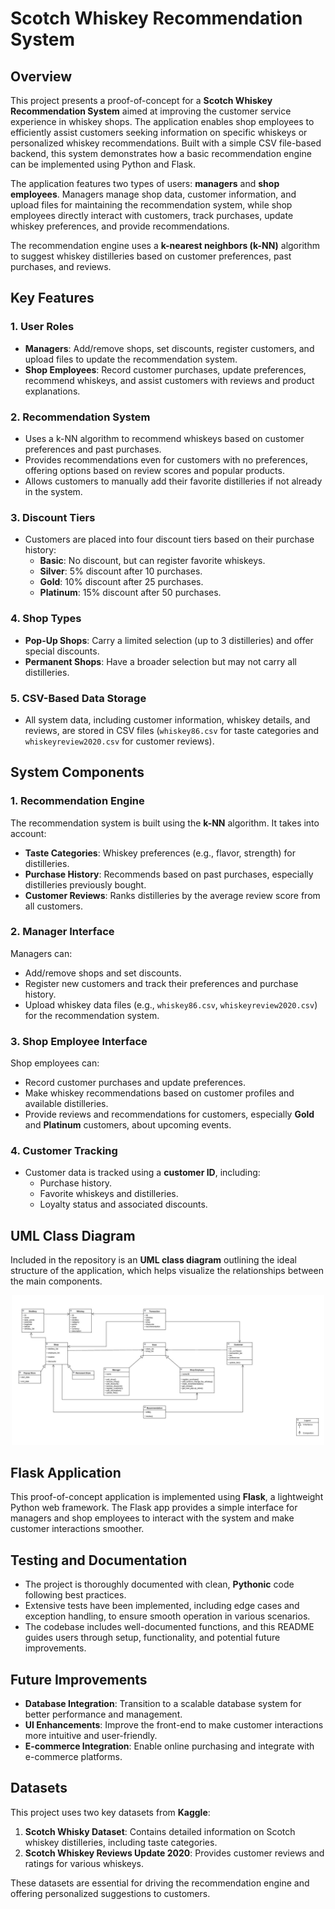 # Scotch Whiskey Recommendation System 

## Overview

This project presents a proof-of-concept for a **Scotch Whiskey Recommendation System** aimed at improving the customer service experience in whiskey shops. The application enables shop employees to efficiently assist customers seeking information on specific whiskeys or personalized whiskey recommendations. Built with a simple CSV file-based backend, this system demonstrates how a basic recommendation engine can be implemented using Python and Flask.

The application features two types of users: **managers** and **shop employees**. Managers manage shop data, customer information, and upload files for maintaining the recommendation system, while shop employees directly interact with customers, track purchases, update whiskey preferences, and provide recommendations.

The recommendation engine uses a **k-nearest neighbors (k-NN)** algorithm to suggest whiskey distilleries based on customer preferences, past purchases, and reviews.

## Key Features

### 1. **User Roles**
   - **Managers**: Add/remove shops, set discounts, register customers, and upload files to update the recommendation system.
   - **Shop Employees**: Record customer purchases, update preferences, recommend whiskeys, and assist customers with reviews and product explanations.

### 2. **Recommendation System**
   - Uses a k-NN algorithm to recommend whiskeys based on customer preferences and past purchases.
   - Provides recommendations even for customers with no preferences, offering options based on review scores and popular products.
   - Allows customers to manually add their favorite distilleries if not already in the system.

### 3. **Discount Tiers**
   - Customers are placed into four discount tiers based on their purchase history:
     - **Basic**: No discount, but can register favorite whiskeys.
     - **Silver**: 5% discount after 10 purchases.
     - **Gold**: 10% discount after 25 purchases.
     - **Platinum**: 15% discount after 50 purchases.

### 4. **Shop Types**
   - **Pop-Up Shops**: Carry a limited selection (up to 3 distilleries) and offer special discounts.
   - **Permanent Shops**: Have a broader selection but may not carry all distilleries.

### 5. **CSV-Based Data Storage**
   - All system data, including customer information, whiskey details, and reviews, are stored in CSV files (`whiskey86.csv` for taste categories and `whiskeyreview2020.csv` for customer reviews).

## System Components

### 1. **Recommendation Engine**
   The recommendation system is built using the **k-NN** algorithm. It takes into account:
   - **Taste Categories**: Whiskey preferences (e.g., flavor, strength) for distilleries.
   - **Purchase History**: Recommends based on past purchases, especially distilleries previously bought.
   - **Customer Reviews**: Ranks distilleries by the average review score from all customers.

### 2. **Manager Interface**
   Managers can:
   - Add/remove shops and set discounts.
   - Register new customers and track their preferences and purchase history.
   - Upload whiskey data files (e.g., `whiskey86.csv`, `whiskeyreview2020.csv`) for the recommendation system.

### 3. **Shop Employee Interface**
   Shop employees can:
   - Record customer purchases and update preferences.
   - Make whiskey recommendations based on customer profiles and available distilleries.
   - Provide reviews and recommendations for customers, especially **Gold** and **Platinum** customers, about upcoming events.

### 4. **Customer Tracking**
   - Customer data is tracked using a **customer ID**, including:
     - Purchase history.
     - Favorite whiskeys and distilleries.
     - Loyalty status and associated discounts.

## UML Class Diagram

Included in the repository is an **UML class diagram** outlining the ideal structure of the application, which helps visualize the relationships between the main components.
<br>
<div align="center">
<img src="Whiskey UML.jpg" width="500"/>
</div>

## Flask Application

This proof-of-concept application is implemented using **Flask**, a lightweight Python web framework. The Flask app provides a simple interface for managers and shop employees to interact with the system and make customer interactions smoother.

## Testing and Documentation

- The project is thoroughly documented with clean, **Pythonic** code following best practices.
- Extensive tests have been implemented, including edge cases and exception handling, to ensure smooth operation in various scenarios.
- The codebase includes well-documented functions, and this README guides users through setup, functionality, and potential future improvements.

## Future Improvements

- **Database Integration**: Transition to a scalable database system for better performance and management.
- **UI Enhancements**: Improve the front-end to make customer interactions more intuitive and user-friendly.
- **E-commerce Integration**: Enable online purchasing and integrate with e-commerce platforms.

## Datasets

This project uses two key datasets from **Kaggle**:

1. **Scotch Whisky Dataset**: Contains detailed information on Scotch whiskey distilleries, including taste categories.
2. **Scotch Whiskey Reviews Update 2020**: Provides customer reviews and ratings for various whiskeys.

These datasets are essential for driving the recommendation engine and offering personalized suggestions to customers.


